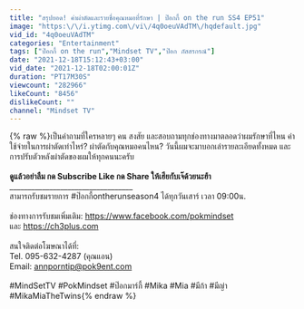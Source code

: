 ```yaml
---
title: "สรุปยอด! ค่าผ่าตัดและรายชื่อคุณหมอที่รักษา | ป๊อกกี้ on the run SS4 EP51"
image: "https:\/\/i.ytimg.com\/vi\/4q0oeuVAdTM\/hqdefault.jpg"
vid_id: "4q0oeuVAdTM"
categories: "Entertainment"
tags: ["ป๊อกกี้ on the run","Mindset TV","ป๊อก ภัสสรกรณ์"]
date: "2021-12-18T15:12:43+03:00"
vid_date: "2021-12-18T02:00:01Z"
duration: "PT17M30S"
viewcount: "282966"
likeCount: "8456"
dislikeCount: ""
channel: "Mindset TV"
---
```

{% raw %}เป็นคำถามที่ใครหลายๆ คน สงสัย และสอบถามทุกช่องทางมาตลอดว่าผมรักษาที่ไหน ค่าใช้จ่ายในการผ่าตัดเท่าไหร่? ผ่าตัดกับคุณหมอคนไหน? วันนี้ผมจะมาบอกเล่ารายละเอียดทั้งหมด และการปรับตัวหลังผ่าตัดของผมให้ทุกคนนะครับ<br /><br />**ดูแล้วอย่าลืม กด Subscribe Like กด Share ให้เฮียกับเจ๊ด้วยนะฮ้า**<br />__________________________________<br />สามารถรับชมรายการ #ป๊อกกี้ontherunseason4 ได้ทุกวันเสาร์ เวลา 09:00​​​ น.<br /><br />ช่องทางการรับชมเพิ่มเติม: <a rel="nofollow" target="blank" href="https://www.facebook.com/pokmindset​​​">https://www.facebook.com/pokmindset​​​</a><br />และ <a rel="nofollow" target="blank" href="https://ch3plus.com">https://ch3plus.com</a><br /><br />สนใจติดต่อโฆษณาได้ที่:<br />Tel. 095-632-4287 (คุณแอน)<br />Email: annporntip@pok9ent.com<br /><br />#MindSetTV #PokMindset​ #ป๊อกมาร์กี้​ #Mika​ #Mia​ #มีก้า​ #มีญ่า​ #MikaMiaTheTwins{% endraw %}
